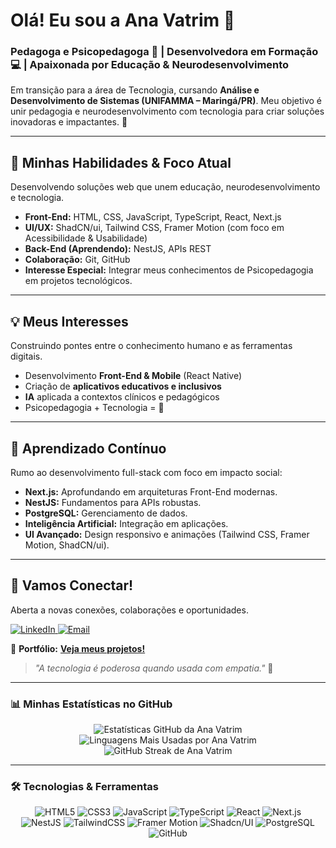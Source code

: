 # Olá! Eu sou a Ana Vatrim 👋

### Pedagoga e Psicopedagoga 🧠 | Desenvolvedora em Formação 💻 | Apaixonada por Educação & Neurodesenvolvimento

Em transição para a área de Tecnologia, cursando **Análise e Desenvolvimento de Sistemas (UNIFAMMA – Maringá/PR)**. Meu objetivo é unir pedagogia e neurodesenvolvimento com tecnologia para criar soluções inovadoras e impactantes. 🚀

---

## 🚀 Minhas Habilidades & Foco Atual

Desenvolvendo soluções web que unem educação, neurodesenvolvimento e tecnologia.

* **Front-End:** HTML, CSS, JavaScript, TypeScript, React, Next.js
* **UI/UX:** ShadCN/ui, Tailwind CSS, Framer Motion (com foco em Acessibilidade & Usabilidade)
* **Back-End (Aprendendo):** NestJS, APIs REST
* **Colaboração:** Git, GitHub
* **Interesse Especial:** Integrar meus conhecimentos de Psicopedagogia em projetos tecnológicos.

---

## 💡 Meus Interesses

Construindo pontes entre o conhecimento humano e as ferramentas digitais.

* Desenvolvimento **Front-End & Mobile** (React Native)
* Criação de **aplicativos educativos e inclusivos**
* **IA** aplicada a contextos clínicos e pedagógicos
* Psicopedagogia + Tecnologia = 💛

---

## 🌱 Aprendizado Contínuo

Rumo ao desenvolvimento full-stack com foco em impacto social:

* **Next.js:** Aprofundando em arquiteturas Front-End modernas.
* **NestJS:** Fundamentos para APIs robustas.
* **PostgreSQL:** Gerenciamento de dados.
* **Inteligência Artificial:** Integração em aplicações.
* **UI Avançado:** Design responsivo e animações (Tailwind CSS, Framer Motion, ShadCN/ui).

---

## 💬 Vamos Conectar!

Aberta a novas conexões, colaborações e oportunidades.

<p align="left"> <a href="https://www.linkedin.com/in/anavatrim" target="_blank">
    <img src="https://img.shields.io/badge/LinkedIn-0077B5?style=for-the-badge&logo=linkedin&logoColor=white" alt="LinkedIn"/>
  </a>
  <a href="mailto:anavatrim@hotmail.com">
    <img src="https://img.shields.io/badge/Email-D14836?style=for-the-badge&logo=gmail&logoColor=white" alt="Email"/>
  </a>
</p>

🧠 **Portfólio:** [**Veja meus projetos!**](https://nextjs-portifolio-eosin.vercel.app)

> _"A tecnologia é poderosa quando usada com empatia."_ 🌱

---

### 📊 Minhas Estatísticas no GitHub

<p align="center">
  <img src="https://github-readme-stats.vercel.app/api?username=anavatrim&show_icons=true&theme=radical&hide_border=true&count_private=true" alt="Estatísticas GitHub da Ana Vatrim"/>
  <br/>
  <img src="https://github-readme-stats.vercel.app/api/top-langs/?username=anavatrim&layout=compact&theme=radical&hide_border=true" alt="Linguagens Mais Usadas por Ana Vatrim"/>
  <br/>
  <img src="http://github-readme-streak-stats.herokuapp.com?user=anavatrim&theme=radical" alt="GitHub Streak de Ana Vatrim"/>
</p>

---

### 🛠️ Tecnologias & Ferramentas

<p align="center">
  <img src="https://img.shields.io/badge/HTML5-E34F26?style=for-the-badge&logo=html5&logoColor=white" alt="HTML5" />
  <img src="https://img.shields.io/badge/CSS3-1572B6?style=for-the-badge&logo=css3&logoColor=white" alt="CSS3" />
  <img src="https://img.shields.io/badge/JavaScript-F7DF1E?style=for-the-badge&logo=javascript&logoColor=black" alt="JavaScript" />
  <img src="https://img.shields.io/badge/TypeScript-3178C6?style=for-the-badge&logo=typescript&logoColor=white" alt="TypeScript" />
  <img src="https://img.shields.io/badge/React-20232A?style=for-the-badge&logo=react&logoColor=61DAFB" alt="React" />
  <img src="https://img.shields.io/badge/Next.js-000000?style=for-the-badge&logo=next.js&logoColor=white" alt="Next.js" />
  <br/>
  <img src="https://img.shields.io/badge/NestJS-E0234E?style=for-the-badge&logo=nestjs&logoColor=white" alt="NestJS" />
  <img src="https://img.shields.io/badge/Tailwind_CSS-38B2AC?style=for-the-badge&logo=tailwind-css&logoColor=white" alt="TailwindCSS" />
  <img src="https://img.shields.io/badge/Framer_Motion-0055FF?style=for-the-badge&logo=framer&logoColor=white" alt="Framer Motion" />
  <img src="https://img.shields.io/badge/Shadcn%2FUI-000000?style=for-the-badge&logo=shadcnui&logoColor=white" alt="Shadcn/UI" />
  <img src="https://img.shields.io/badge/PostgreSQL-316192?style=for-the-badge&logo=postgresql&logoColor=white" alt="PostgreSQL" />
  <img src="https://img.shields.io/badge/GitHub-100000?style=for-the-badge&logo=github&logoColor=white" alt="GitHub" />
</p>
